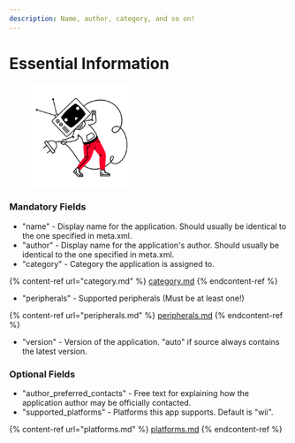 ```yaml
---
description: Name, author, category, and so on!
---
```


# Essential Information

<figure><img src="../../.gitbook/assets/all-peripherals.svg" alt="" width="188"><figcaption></figcaption></figure>

### Mandatory Fields

* "name" - Display name for the application. Should usually be identical to the one specified in meta.xml.
* "author" - Display name for the application's author. Should usually be identical to the one specified in meta.xml.
* "category" - Category the application is assigned to.

{% content-ref url="category.md" %}
[category.md](category.md)
{% endcontent-ref %}

* "peripherals" - Supported peripherals (Must be at least one!)

{% content-ref url="peripherals.md" %}
[peripherals.md](peripherals.md)
{% endcontent-ref %}

* "version" - Version of the application. "auto" if source always contains the latest version.

### Optional Fields

* "author\_preferred\_contacts" - Free text for explaining how the application author may be officially contacted.
* "supported\_platforms" - Platforms this app supports. Default is "wii".

{% content-ref url="platforms.md" %}
[platforms.md](platforms.md)
{% endcontent-ref %}
